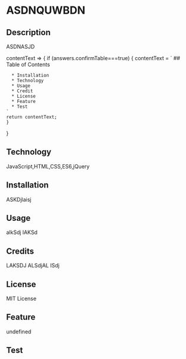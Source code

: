 
  # ASDNQUWBDN

  ## Description 

  ASDNASJD

  contentText => {
    if (answers.confirmTable===true) {
      contentText = `
      ## Table of Contents
      
      * Installation
      * Technology
      * Usage
      * Credit
      * License
      * Feature
      * Test
    `
    return contentText;
    }
  }

  ## Technology
  JavaScript,HTML,CSS,ES6,jQuery

  ## Installation

  ASKDjlaisj 

  ## Usage 

  alkSdj lAKSd

  ## Credits

  LAKSDJ ALSdjAL ISdj


  ## License

  MIT License

  ## Feature 

  undefined

  ## Test 

  
  